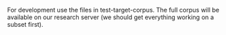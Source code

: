 For development use the files in test-target-corpus. The full corpus will be
available on our research server (we should get everything working on a subset
first).
